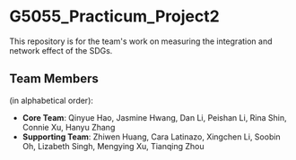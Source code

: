 # G5055_Practicum_Project2
This repository is for the team's work on measuring the integration and network effect of the SDGs.

## Team Members
(in alphabetical order): 

* **Core Team**: Qinyue Hao, Jasmine Hwang, Dan Li, Peishan Li, Rina Shin, Connie Xu, Hanyu Zhang
* **Supporting Team**: Zhiwen Huang, Cara Latinazo, Xingchen Li, Soobin Oh, Lizabeth Singh, Mengying Xu, Tianqing Zhou


